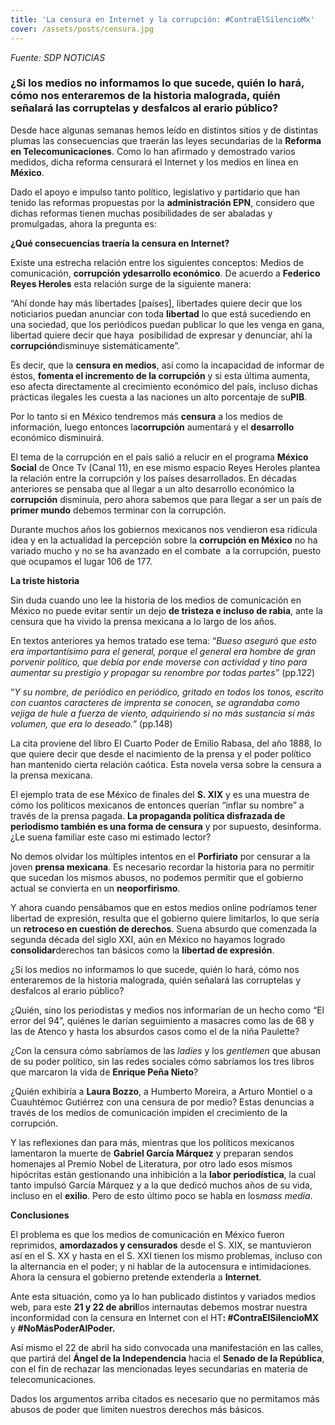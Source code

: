 ```yaml
---
title: 'La censura en Internet y la corrupción: #ContraElSilencioMx'
cover: /assets/posts/censura.jpg
---
```

_Fuente: SDP NOTICIAS_

### ¿Si los medios no informamos lo que sucede, quién lo hará, cómo nos enteraremos de la historia malograda, quién señalará las corruptelas y desfalcos al erario público?

Desde hace algunas semanas hemos leído en distintos sitios y de distintas plumas las consecuencias que traerán las leyes secundarias de la **Reforma en Telecomunicaciones**. Como lo han afirmado y demostrado varios medidos, dicha reforma censurará el Internet y los medios en línea en **México**.

Dado el apoyo e impulso tanto político, legislativo y partidario que han tenido las reformas propuestas por la <strong>administración EPN</strong>, considero que dichas reformas tienen muchas posibilidades de ser abaladas y promulgadas, ahora la pregunta es:

<strong>¿Qué consecuencias traería la censura en Internet?</strong>

Existe una estrecha relación entre los siguientes conceptos: Medios de comunicación, <strong>corrupción</strong><strong> y</strong><strong>desarrollo económico</strong>. De acuerdo a <strong>Federico Reyes Heroles</strong> esta relación surge de la siguiente manera:

“Ahí donde hay más libertades [países], libertades quiere decir que los noticiarios puedan anunciar con toda <strong>libertad</strong> lo que está sucediendo en una sociedad, que los periódicos puedan publicar lo que les venga en gana, libertad quiere decir que haya  posibilidad de expresar y denunciar, ahí la <strong>corrupción</strong>disminuye sistemáticamente”.

Es decir, que la <strong>censura en medios</strong>, así como la incapacidad de informar de éstos, <strong>fomenta el incremento de la corrupción</strong> y si esta última aumenta, eso afecta directamente al crecimiento económico del país, incluso dichas prácticas ilegales les cuesta a las naciones un alto porcentaje de su<strong>PIB</strong>.

Por lo tanto si en México tendremos más <strong>censura</strong> a los medios de información, luego entonces la<strong>corrupción</strong> aumentará y el <strong>desarrollo</strong> económico disminuirá.

El tema de la corrupción en el país salió a relucir en el programa <strong>México Social</strong> de Once Tv (Canal 11), en ese mismo espacio Reyes Heroles plantea la relación entre la corrupción y los países desarrollados. En décadas anteriores se pensaba que al llegar a un alto desarrollo económico la <strong>corrupción</strong> disminuía, pero ahora sabemos que para llegar a ser un país de <strong>primer mundo</strong> debemos terminar con la corrupción.

Durante muchos años los gobiernos mexicanos nos vendieron esa ridícula idea y en la actualidad la percepción sobre la <strong>corrupción en México</strong> no ha variado mucho y no se ha avanzado en el combate  a la corrupción, puesto que ocupamos el lugar 106 de 177.

<strong>La triste historia</strong>

Sin duda cuando uno lee la historia de los medios de comunicación en México no puede evitar sentir un dejo <strong>de tristeza e incluso de rabia</strong>, ante la censura que ha vivido la prensa mexicana a lo largo de los años.

En textos anteriores ya hemos tratado ese tema: “<em>Bueso aseguró que esto era importantísimo para el general, porque el general era hombre de gran porvenir político, que debía por ende moverse con actividad y tino para aumentar su prestigio y propagar su renombre por todas partes”</em> (pp.122)

“<em>Y su nombre, de periódico en periódico, gritado en todos los tonos, escrito con cuantos caracteres de imprenta se conocen, se agrandaba como vejiga de hule a fuerza de viento, adquiriendo si no más sustancia sí más volumen, que era lo deseado.” </em>(pp.148)

La cita proviene del libro El Cuarto Poder de Emilio Rabasa, del año 1888, lo que quiere decir que desde el nacimiento de la prensa y el poder político han mantenido cierta relación caótica. Esta novela versa sobre la censura a la prensa mexicana.

El ejemplo trata de ese México de finales del <strong>S. XIX</strong> y es una muestra de cómo los políticos mexicanos de entonces querían “inflar su nombre” a través de la prensa pagada. <strong>La propaganda política disfrazada de periodismo también es una forma de censura</strong> y por supuesto, desinforma. ¿Le suena familiar este caso mi estimado lector?

No demos olvidar los múltiples intentos en el <strong>Porfiriato</strong> por censurar a la joven <strong>prensa mexicana</strong>. Es necesario recordar la historia para no permitir que sucedan los mismos abusos, no podemos permitir que el gobierno actual se convierta en un <strong>neoporfirismo</strong>.

Y ahora cuando pensábamos que en estos medios online podríamos tener libertad de expresión, resulta que el gobierno quiere limitarlos, lo que sería un <strong>retroceso en cuestión de derechos</strong>. Suena absurdo que comenzada la segunda década del siglo XXI, aún en México no hayamos logrado <strong>consolidar</strong>derechos tan básicos como la <strong>libertad de expresión</strong>.

¿Si los medios no informamos lo que sucede, quién lo hará, cómo nos enteraremos de la historia malograda, quién señalará las corruptelas y desfalcos al erario público?

¿Quién, sino los periodistas y medios nos informarían de un hecho como “El error del 94”, quiénes le darían seguimiento a masacres como las de 68 y las de Atenco y hasta los absurdos casos como el de la niña Paulette?

¿Con la censura cómo sabríamos de las <em>ladies</em> y los <em>gentlemen</em> que abusan de su poder político, sin las redes sociales cómo sabríamos los tres libros que marcaron la vida de <strong>Enrique Peña Nieto</strong>?

¿Quién exhibiría a <strong>Laura Bozzo</strong>, a Humberto Moreira, a Arturo Montiel o a Cuauhtémoc Gutiérrez con una censura de por medio? Estas denuncias a través de los medios de comunicación impiden el crecimiento de la corrupción.

Y las reflexiones dan para más, mientras que los políticos mexicanos lamentaron la muerte de <strong>Gabriel García Márquez</strong> y preparan sendos homenajes al Premio Nobel de Literatura, por otro lado esos mismos hipócritas están gestionando una inhibición a la <strong>labor periodística</strong>, la cual tanto impulsó García Márquez y a la que dedicó muchos años de su vida, incluso en el <strong>exilio</strong>. Pero de esto último poco se habla en los<em>mass media</em>.

<strong>Conclusiones</strong>

El problema es que los medios de comunicación en México fueron reprimidos, <strong>amordazados y censurados</strong> desde el S. XIX, se mantuvieron así en el S. XX y hasta en el S. XXI tienen los mismo problemas, incluso con la alternancia en el poder; y ni hablar de la autocensura e intimidaciones. Ahora la censura el gobierno pretende extenderla a <strong>Internet</strong>.

Ante esta situación, como ya lo han publicado distintos y variados medios web, para este <strong>21 y 22 de abril</strong>los internautas debemos mostrar nuestra inconformidad con la censura en Internet con el HT<strong>: #ContraElSilencioMX</strong> y <strong>#NoMásPoderAlPoder.</strong>

Así mismo el 22 de abril ha sido convocada una manifestación en las calles, que partirá del <strong>Ángel de la Independencia</strong> hacia el <strong>Senado de la República</strong>, con el fin de rechazar las mencionadas leyes secundarias en materia de telecomunicaciones.

Dados los argumentos arriba citados es necesario que no permitamos más abusos de poder que limiten nuestros derechos más básicos.
